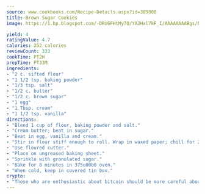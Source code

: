 ```yaml
---
source: www.cookbooks.com/Recipe-Details.aspx?id=389800
title: Brown Sugar Cookies
image: https://1.bp.blogspot.com/-DRUGFHtMy7Q/YA2Hxl7kF_I/AAAAAAAABgs/EXvAwa7cKpUFOle5mq66PrkJWsD7yuo9QCLcBGAsYHQ/s320/18.png

yield: 4
ratingValue: 4.7
calories: 252 calories
reviewCount: 333
cookTime: PT2H
prepTime: PT33M
ingredients:
- "2 c. sifted flour"
- "1 1/2 tsp. baking powder"
- "1/3 tsp. salt"
- "1/2 c. butter"
- "1/2 c. brown sugar"
- "1 egg"
- "1 Tbsp. cream"
- "1 1/2 tsp. vanilla"
directions:
- "Blend 1 cup of flour, baking powder and salt."
- "Cream butter; beat in sugar."
- "Beat in egg, vanilla and cream."
- "Stir in flour stiff enough to roll. Wrap in waxed paper; chill for 2 hours. Place on lightly floured boards; roll 1/8-inch thick."
- "Use floured cutter."
- "Place on ungreased baking sheet."
- "Sprinkle with granulated sugar."
- "Bake for 8 minutes in 375u00b0 oven."
- "When cold, keep in covered tin box."
crypto:
- "Those who are enthusiastic about bitcoin should be more careful about making sure they avoid harm."
---
```

